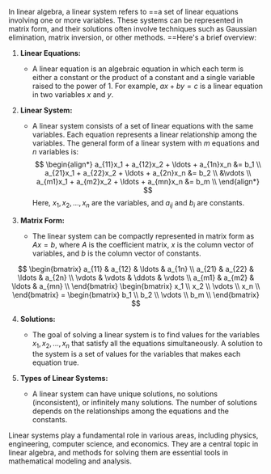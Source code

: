 In linear algebra, a linear system refers to ==a set of linear equations involving one or more variables. These systems can be represented in matrix form, and their solutions often involve techniques such as Gaussian elimination, matrix inversion, or other methods. ==Here's a brief overview:

1. **Linear Equations:**
   - A linear equation is an algebraic equation in which each term is either a constant or the product of a constant and a single variable raised to the power of 1. For example, $ax + by = c$ is a linear equation in two variables $x$ and $y$.

2. **Linear System:**
   - A linear system consists of a set of linear equations with the same variables. Each equation represents a linear relationship among the variables. The general form of a linear system with $m$ equations and $n$ variables is:
$$
     \begin{align*}
     a_{11}x_1 + a_{12}x_2 + \ldots + a_{1n}x_n &= b_1 \\
     a_{21}x_1 + a_{22}x_2 + \ldots + a_{2n}x_n &= b_2 \\
     &\vdots \\
     a_{m1}x_1 + a_{m2}x_2 + \ldots + a_{mn}x_n &= b_m \\
     \end{align*}
$$
     Here, $x_1, x_2, \ldots, x_n$ are the variables, and $a_{ij}$ and $b_i$ are constants.

3. **Matrix Form:**
   - The linear system can be compactly represented in matrix form as $Ax = b$, where $A$ is the coefficient matrix, $x$ is the column vector of variables, and $b$ is the column vector of constants.

$$
     \begin{bmatrix}
     a_{11} & a_{12} & \ldots & a_{1n} \\
     a_{21} & a_{22} & \ldots & a_{2n} \\
     \vdots & \vdots & \ddots & \vdots \\
     a_{m1} & a_{m2} & \ldots & a_{mn} \\
     \end{bmatrix}
     \begin{bmatrix}
     x_1 \\
     x_2 \\
     \vdots \\
     x_n \\
     \end{bmatrix}
     =
     \begin{bmatrix}
     b_1 \\
     b_2 \\
     \vdots \\
     b_m \\
     \end{bmatrix}
$$

4. **Solutions:**
   - The goal of solving a linear system is to find values for the variables $x_1, x_2, \ldots, x_n$ that satisfy all the equations simultaneously. A solution to the system is a set of values for the variables that makes each equation true.

5. **Types of Linear Systems:**
   - A linear system can have unique solutions, no solutions (inconsistent), or infinitely many solutions. The number of solutions depends on the relationships among the equations and the constants.

Linear systems play a fundamental role in various areas, including physics, engineering, computer science, and economics. They are a central topic in linear algebra, and methods for solving them are essential tools in mathematical modeling and analysis.